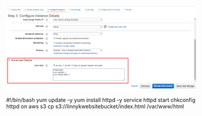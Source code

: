 

![Bash](../../images/EC2/bash.png)

#!/bin/bash
yum update -y
yum install httpd -y
service httpd start
chkconfig httpd on
aws s3 cp s3://linnykwebsitebucket/index.html /var/www/html